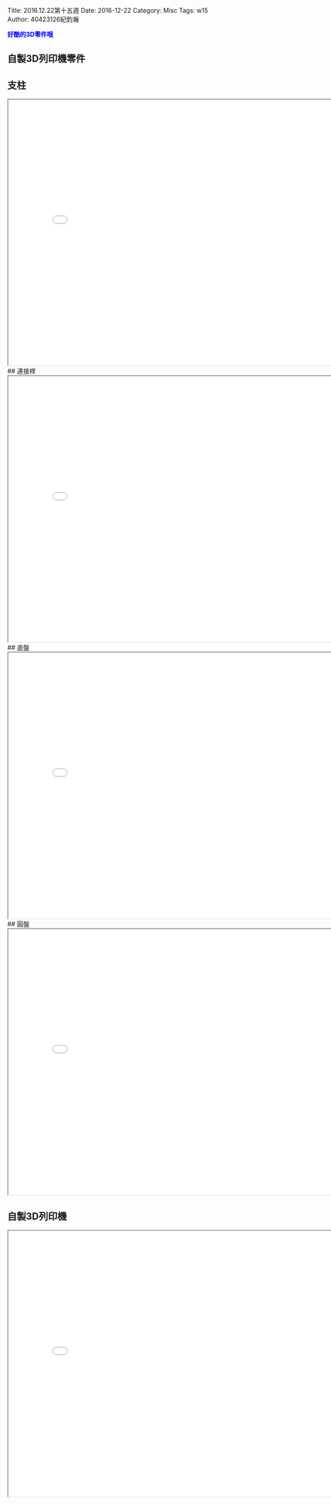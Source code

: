 Title: 2016.12.22第十五週
Date: 2016-12-22
Category: Misc
Tags: w15
Author: 40423126紀鈞瀚

<b><font color="blue">好酷的3D零件哦</font></b>

<!-- PELICAN_END_SUMMARY -->
## 自製3D列印機零件

## 支柱
<iframe src="./../picture/3d/20161217-1.html" width="800" height="600"></iframe>
## 連接桿
<iframe src="./../picture/3d/20161217.html" width="800" height="600"></iframe>
## 底盤
<iframe src="./../picture/3d/20161217-5.html" width="800" height="600"></iframe>
## 圓盤
<iframe src="./../picture/3d/20161217-3.html" width="800" height="600"></iframe>

## 自製3D列印機
<iframe src="./../picture/3d/20161217-2.html" width="800" height="600"></iframe>
